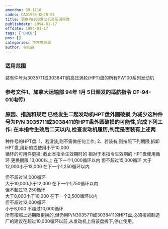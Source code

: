 ```yaml
---
amendno: 39-1118  
cadno: CAD1994-DHC8-01  
title: 更换PW100发动机高压涡轮盘  
publishdate: 1994-01-17  
effdate: 1994-01-17  
tags: ["DHC8"]  
pns: []  
categories: 华东管理局  
author: 邬纪召  
---
```

  
### 适用范围  
装有件号为3035711或3038411的高压涡轮(HPT)盘的所有PW100系列发动机  
  
<!--more-->  
### 参考文件1、加拿大运输部 94年 1月 5日颁发的适航指令 CF-94-01(电传)  
  
### 原因、措施和规定     已经发生二起发动机HPT盘外圆破损,为减少这种件号为P/N 3035711或3038411的HPT盘外圆破损的可能性,完成下列工作:     在本指令生效后二天以内,检查发动机履历,判定是否装有上述两  
种件号的HPT盘:     1、若没装,则不需做任何工作;     2、若装有,则按照下列期限,拆卸HPT盘,用新的或使用小于10,000  
循环的可用件更换: 截止本指令生效期时的 相对于本指令生效期的    HPT盘使用循环  更换期限 13,000以上 在下一个1,000循环以内 但不超过15,000循环 大于12,000小于13,000 在下一个1,250循环以内  
   
但不超过14,000循环  
大于10,000小于12,000  在下一个1,750循环以内  
但不超过13,250循环  
大于8,000小于10,000  在下一个2,500循环以内  
但不超过12,000循环  
小于8,000  不超过10,000循环  
    所有按照上述期限更换的,但仍用P/N3035711或3038411的HPT盘,必须按照制造厂的建议在超过10,000循环以前,从发动机上将该盘拆下,停止使用。  
